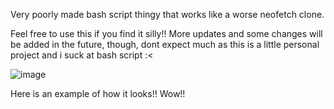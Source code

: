 Very poorly made bash script thingy that works like a worse neofetch clone.

Feel free to use this if you find it silly!!
More updates and some changes will be added in the future, though, dont expect much as this is a little personal project and i suck at bash script :<

![image](https://github.com/user-attachments/assets/b8ceac17-6bd7-4080-9c59-28decd198f9d)

Here is an example of how it looks!! Wow!!
